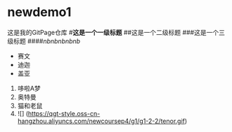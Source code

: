 # newdemo1
这是我的GitPage仓库
#**这是一个一级标题**
##这是一个二级标题
###这是一个三级标题
####*nbnbnbnbnb*
* 赛文
* 迪迦
* 盖亚
1. 哆啦A梦
1. 奥特曼
1. 猫和老鼠
1. ![] (https://qgt-style.oss-cn-hangzhou.aliyuncs.com/newcoursep4/g1/g1-2-2/tenor.gif)
